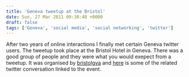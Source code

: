 ```yaml
---
title: 'Geneva tweetup at the Bristol'
date: Sun, 27 Mar 2011 09:38:48 +0000
draft: false
tags: ['Geneva', 'social media', 'social networking', 'twitter']
---
```


After two years of online interactions I finally met certain Geneva twitter users. The tweetup took place at the Bristol Hotel in Geneva. There was a good group of people and they were what you would exepect from a tweetup. It was organised by [bristolgva](http://twitter.com/#!/bristolgva) and [here](http://twitter.com/#!/search?q=%23TwittApÃ©ro) is some of the related twitter conversation linked to the event.